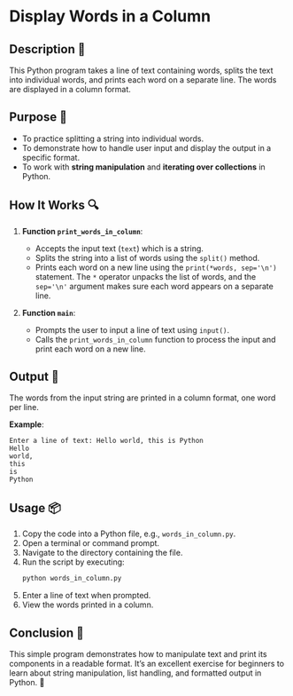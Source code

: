 # Display Words in a Column

## Description 📝

This Python program takes a line of text containing words, splits the text into individual words, and prints each word on a separate line.
The words are displayed in a column format.

## Purpose 🎯

-   To practice splitting a string into individual words.
-   To demonstrate how to handle user input and display the output in a specific format.
-   To work with **string manipulation** and **iterating over collections** in Python.

## How It Works 🔍

1. **Function `print_words_in_column`**:

    - Accepts the input text (`text`) which is a string.
    - Splits the string into a list of words using the `split()` method.
    - Prints each word on a new line using the `print(*words, sep='\n')` statement. The `*` operator unpacks the list of words, and the `sep='\n'` argument makes sure each word appears on a separate line.

2. **Function `main`**:
    - Prompts the user to input a line of text using `input()`.
    - Calls the `print_words_in_column` function to process the input and print each word on a new line.

## Output 📜

The words from the input string are printed in a column format, one word per line.

**Example**:

```
Enter a line of text: Hello world, this is Python
Hello
world,
this
is
Python
```

## Usage 📦

1. Copy the code into a Python file, e.g., `words_in_column.py`.
2. Open a terminal or command prompt.
3. Navigate to the directory containing the file.
4. Run the script by executing:
    ```bash
    python words_in_column.py
    ```
5. Enter a line of text when prompted.
6. View the words printed in a column.

## Conclusion 🚀

This simple program demonstrates how to manipulate text and print its components in a readable format.
It’s an excellent exercise for beginners to learn about string manipulation, list handling, and formatted output in Python. 🎉
